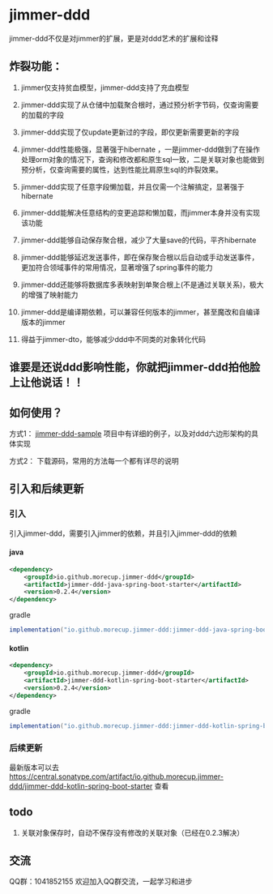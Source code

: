 # jimmer-ddd

jimmer-ddd不仅是对jimmer的扩展，更是对ddd艺术的扩展和诠释

## 炸裂功能：
1. jimmer仅支持贫血模型，jimmer-ddd支持了充血模型

2. jimmer-ddd实现了从仓储中加载聚合根时，通过预分析字节码，仅查询需要的加载的字段

3. jimmer-ddd实现了仅update更新过的字段，即仅更新需要更新的字段

4. jimmer-ddd性能极强，显著强于hibernate ，一是jimmer-ddd做到了在操作处理orm对象的情况下，查询和修改都和原生sql一致，二是关联对象也能做到预分析，仅查询需要的属性，达到性能比肩原生sql的炸裂效果。

5. jimmer-ddd实现了任意字段懒加载，并且仅需一个注解搞定，显著强于hibernate

6. jimmer-ddd能解决任意结构的变更追踪和懒加载，而jimmer本身并没有实现该功能

7. jimmer-ddd能够自动保存聚合根，减少了大量save的代码，平齐hibernate

8. jimmer-ddd能够延迟发送事件，即在保存聚合根以后自动或手动发送事件，更加符合领域事件的常用情况，显著增强了spring事件的能力

9. jimmer-ddd还能够将数据库多表映射到单聚合根上(不是通过关联关系)，极大的增强了映射能力

10. jimmer-ddd是编译期依赖，可以兼容任何版本的jimmer，甚至魔改和自编译版本的jimmer

11. 得益于jimmer-dto，能够减少ddd中不同类的对象转化代码

## 谁要是还说ddd影响性能，你就把jimmer-ddd拍他脸上让他说话！！

## 如何使用？

方式1：  [jimmer-ddd-sample](https://github.com/morecup/jimmer-ddd-sample) 项目中有详细的例子，以及对ddd六边形架构的具体实现

方式2： 下载源码，常用的方法每一个都有详尽的说明

## 引入和后续更新
### 引入
引入jimmer-ddd，需要引入jimmer的依赖，并且引入jimmer-ddd的依赖
#### java
```xml
<dependency>
    <groupId>io.github.morecup.jimmer-ddd</groupId>
    <artifactId>jimmer-ddd-java-spring-boot-starter</artifactId>
    <version>0.2.4</version>
</dependency>
```
gradle
```groovy
implementation("io.github.morecup.jimmer-ddd:jimmer-ddd-java-spring-boot-starter:0.2.4")
```
#### kotlin
```xml
<dependency>
    <groupId>io.github.morecup.jimmer-ddd</groupId>
    <artifactId>jimmer-ddd-kotlin-spring-boot-starter</artifactId>
    <version>0.2.4</version>
</dependency>
```
gradle
```groovy
implementation("io.github.morecup.jimmer-ddd:jimmer-ddd-kotlin-spring-boot-starter:0.2.4")
```
### 后续更新
最新版本可以去 https://central.sonatype.com/artifact/io.github.morecup.jimmer-ddd/jimmer-ddd-kotlin-spring-boot-starter 查看

## todo
1. 关联对象保存时，自动不保存没有修改的关联对象（已经在0.2.3解决）

## 交流
QQ群：1041852155
欢迎加入QQ群交流，一起学习和进步
